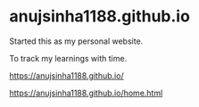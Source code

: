 # anujsinha1188.github.io
Started this as my personal website.

To track my learnings with time.


https://anujsinha1188.github.io/


https://anujsinha1188.github.io/home.html

